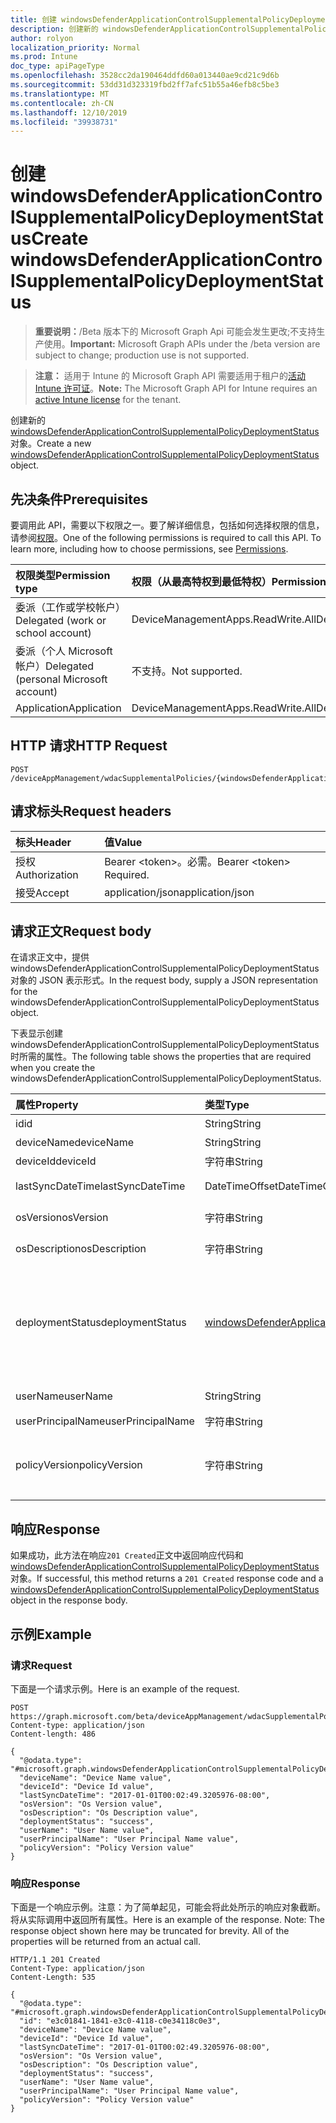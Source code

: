 ```yaml
---
title: 创建 windowsDefenderApplicationControlSupplementalPolicyDeploymentStatus
description: 创建新的 windowsDefenderApplicationControlSupplementalPolicyDeploymentStatus 对象。
author: rolyon
localization_priority: Normal
ms.prod: Intune
doc_type: apiPageType
ms.openlocfilehash: 3528cc2da190464ddfd60a013440ae9cd21c9d6b
ms.sourcegitcommit: 53dd31d323319fbd2ff7afc51b55a46efb8c5be3
ms.translationtype: MT
ms.contentlocale: zh-CN
ms.lasthandoff: 12/10/2019
ms.locfileid: "39938731"
---
```

# <a name="create-windowsdefenderapplicationcontrolsupplementalpolicydeploymentstatus"></a><span data-ttu-id="16fa0-103">创建 windowsDefenderApplicationControlSupplementalPolicyDeploymentStatus</span><span class="sxs-lookup"><span data-stu-id="16fa0-103">Create windowsDefenderApplicationControlSupplementalPolicyDeploymentStatus</span></span>

> <span data-ttu-id="16fa0-104">**重要说明：**/Beta 版本下的 Microsoft Graph Api 可能会发生更改;不支持生产使用。</span><span class="sxs-lookup"><span data-stu-id="16fa0-104">**Important:** Microsoft Graph APIs under the /beta version are subject to change; production use is not supported.</span></span>

> <span data-ttu-id="16fa0-105">**注意：** 适用于 Intune 的 Microsoft Graph API 需要适用于租户的[活动 Intune 许可证](https://go.microsoft.com/fwlink/?linkid=839381)。</span><span class="sxs-lookup"><span data-stu-id="16fa0-105">**Note:** The Microsoft Graph API for Intune requires an [active Intune license](https://go.microsoft.com/fwlink/?linkid=839381) for the tenant.</span></span>

<span data-ttu-id="16fa0-106">创建新的[windowsDefenderApplicationControlSupplementalPolicyDeploymentStatus](../resources/intune-unlock-windowsdefenderapplicationcontrolsupplementalpolicydeploymentstatus.md)对象。</span><span class="sxs-lookup"><span data-stu-id="16fa0-106">Create a new [windowsDefenderApplicationControlSupplementalPolicyDeploymentStatus](../resources/intune-unlock-windowsdefenderapplicationcontrolsupplementalpolicydeploymentstatus.md) object.</span></span>

## <a name="prerequisites"></a><span data-ttu-id="16fa0-107">先决条件</span><span class="sxs-lookup"><span data-stu-id="16fa0-107">Prerequisites</span></span>
<span data-ttu-id="16fa0-p101">要调用此 API，需要以下权限之一。要了解详细信息，包括如何选择权限的信息，请参阅[权限](/graph/permissions-reference)。</span><span class="sxs-lookup"><span data-stu-id="16fa0-p101">One of the following permissions is required to call this API. To learn more, including how to choose permissions, see [Permissions](/graph/permissions-reference).</span></span>

|<span data-ttu-id="16fa0-110">权限类型</span><span class="sxs-lookup"><span data-stu-id="16fa0-110">Permission type</span></span>|<span data-ttu-id="16fa0-111">权限（从最高特权到最低特权）</span><span class="sxs-lookup"><span data-stu-id="16fa0-111">Permissions (from most to least privileged)</span></span>|
|:---|:---|
|<span data-ttu-id="16fa0-112">委派（工作或学校帐户）</span><span class="sxs-lookup"><span data-stu-id="16fa0-112">Delegated (work or school account)</span></span>|<span data-ttu-id="16fa0-113">DeviceManagementApps.ReadWrite.All</span><span class="sxs-lookup"><span data-stu-id="16fa0-113">DeviceManagementApps.ReadWrite.All</span></span>|
|<span data-ttu-id="16fa0-114">委派（个人 Microsoft 帐户）</span><span class="sxs-lookup"><span data-stu-id="16fa0-114">Delegated (personal Microsoft account)</span></span>|<span data-ttu-id="16fa0-115">不支持。</span><span class="sxs-lookup"><span data-stu-id="16fa0-115">Not supported.</span></span>|
|<span data-ttu-id="16fa0-116">Application</span><span class="sxs-lookup"><span data-stu-id="16fa0-116">Application</span></span>|<span data-ttu-id="16fa0-117">DeviceManagementApps.ReadWrite.All</span><span class="sxs-lookup"><span data-stu-id="16fa0-117">DeviceManagementApps.ReadWrite.All</span></span>|

## <a name="http-request"></a><span data-ttu-id="16fa0-118">HTTP 请求</span><span class="sxs-lookup"><span data-stu-id="16fa0-118">HTTP Request</span></span>
<!-- {
  "blockType": "ignored"
}
-->
``` http
POST /deviceAppManagement/wdacSupplementalPolicies/{windowsDefenderApplicationControlSupplementalPolicyId}/deviceStatuses
```

## <a name="request-headers"></a><span data-ttu-id="16fa0-119">请求标头</span><span class="sxs-lookup"><span data-stu-id="16fa0-119">Request headers</span></span>
|<span data-ttu-id="16fa0-120">标头</span><span class="sxs-lookup"><span data-stu-id="16fa0-120">Header</span></span>|<span data-ttu-id="16fa0-121">值</span><span class="sxs-lookup"><span data-stu-id="16fa0-121">Value</span></span>|
|:---|:---|
|<span data-ttu-id="16fa0-122">授权</span><span class="sxs-lookup"><span data-stu-id="16fa0-122">Authorization</span></span>|<span data-ttu-id="16fa0-123">Bearer &lt;token&gt;。必需。</span><span class="sxs-lookup"><span data-stu-id="16fa0-123">Bearer &lt;token&gt; Required.</span></span>|
|<span data-ttu-id="16fa0-124">接受</span><span class="sxs-lookup"><span data-stu-id="16fa0-124">Accept</span></span>|<span data-ttu-id="16fa0-125">application/json</span><span class="sxs-lookup"><span data-stu-id="16fa0-125">application/json</span></span>|

## <a name="request-body"></a><span data-ttu-id="16fa0-126">请求正文</span><span class="sxs-lookup"><span data-stu-id="16fa0-126">Request body</span></span>
<span data-ttu-id="16fa0-127">在请求正文中，提供 windowsDefenderApplicationControlSupplementalPolicyDeploymentStatus 对象的 JSON 表示形式。</span><span class="sxs-lookup"><span data-stu-id="16fa0-127">In the request body, supply a JSON representation for the windowsDefenderApplicationControlSupplementalPolicyDeploymentStatus object.</span></span>

<span data-ttu-id="16fa0-128">下表显示创建 windowsDefenderApplicationControlSupplementalPolicyDeploymentStatus 时所需的属性。</span><span class="sxs-lookup"><span data-stu-id="16fa0-128">The following table shows the properties that are required when you create the windowsDefenderApplicationControlSupplementalPolicyDeploymentStatus.</span></span>

|<span data-ttu-id="16fa0-129">属性</span><span class="sxs-lookup"><span data-stu-id="16fa0-129">Property</span></span>|<span data-ttu-id="16fa0-130">类型</span><span class="sxs-lookup"><span data-stu-id="16fa0-130">Type</span></span>|<span data-ttu-id="16fa0-131">说明</span><span class="sxs-lookup"><span data-stu-id="16fa0-131">Description</span></span>|
|:---|:---|:---|
|<span data-ttu-id="16fa0-132">id</span><span class="sxs-lookup"><span data-stu-id="16fa0-132">id</span></span>|<span data-ttu-id="16fa0-133">String</span><span class="sxs-lookup"><span data-stu-id="16fa0-133">String</span></span>|<span data-ttu-id="16fa0-134">实体的键。</span><span class="sxs-lookup"><span data-stu-id="16fa0-134">Key of the entity.</span></span>|
|<span data-ttu-id="16fa0-135">deviceName</span><span class="sxs-lookup"><span data-stu-id="16fa0-135">deviceName</span></span>|<span data-ttu-id="16fa0-136">String</span><span class="sxs-lookup"><span data-stu-id="16fa0-136">String</span></span>|<span data-ttu-id="16fa0-137">设备名称。</span><span class="sxs-lookup"><span data-stu-id="16fa0-137">Device name.</span></span>|
|<span data-ttu-id="16fa0-138">deviceId</span><span class="sxs-lookup"><span data-stu-id="16fa0-138">deviceId</span></span>|<span data-ttu-id="16fa0-139">字符串</span><span class="sxs-lookup"><span data-stu-id="16fa0-139">String</span></span>|<span data-ttu-id="16fa0-140">设备 ID。</span><span class="sxs-lookup"><span data-stu-id="16fa0-140">Device ID.</span></span>|
|<span data-ttu-id="16fa0-141">lastSyncDateTime</span><span class="sxs-lookup"><span data-stu-id="16fa0-141">lastSyncDateTime</span></span>|<span data-ttu-id="16fa0-142">DateTimeOffset</span><span class="sxs-lookup"><span data-stu-id="16fa0-142">DateTimeOffset</span></span>|<span data-ttu-id="16fa0-143">上次同步日期时间。</span><span class="sxs-lookup"><span data-stu-id="16fa0-143">Last sync date time.</span></span>|
|<span data-ttu-id="16fa0-144">osVersion</span><span class="sxs-lookup"><span data-stu-id="16fa0-144">osVersion</span></span>|<span data-ttu-id="16fa0-145">字符串</span><span class="sxs-lookup"><span data-stu-id="16fa0-145">String</span></span>|<span data-ttu-id="16fa0-146">Windows OS 版本。</span><span class="sxs-lookup"><span data-stu-id="16fa0-146">Windows OS Version.</span></span>|
|<span data-ttu-id="16fa0-147">osDescription</span><span class="sxs-lookup"><span data-stu-id="16fa0-147">osDescription</span></span>|<span data-ttu-id="16fa0-148">字符串</span><span class="sxs-lookup"><span data-stu-id="16fa0-148">String</span></span>|<span data-ttu-id="16fa0-149">Windows OS 版本说明。</span><span class="sxs-lookup"><span data-stu-id="16fa0-149">Windows OS Version Description.</span></span>|
|<span data-ttu-id="16fa0-150">deploymentStatus</span><span class="sxs-lookup"><span data-stu-id="16fa0-150">deploymentStatus</span></span>|[<span data-ttu-id="16fa0-151">windowsDefenderApplicationControlSupplementalPolicyStatuses</span><span class="sxs-lookup"><span data-stu-id="16fa0-151">windowsDefenderApplicationControlSupplementalPolicyStatuses</span></span>](../resources/intune-unlock-windowsdefenderapplicationcontrolsupplementalpolicystatuses.md)|<span data-ttu-id="16fa0-152">策略的部署状态。</span><span class="sxs-lookup"><span data-stu-id="16fa0-152">The deployment state of the policy.</span></span> <span data-ttu-id="16fa0-153">可取值为：`unknown`、`success`、`tokenError`、`notAuthorizedByToken`、`policyNotFound`。</span><span class="sxs-lookup"><span data-stu-id="16fa0-153">Possible values are: `unknown`, `success`, `tokenError`, `notAuthorizedByToken`, `policyNotFound`.</span></span>|
|<span data-ttu-id="16fa0-154">userName</span><span class="sxs-lookup"><span data-stu-id="16fa0-154">userName</span></span>|<span data-ttu-id="16fa0-155">String</span><span class="sxs-lookup"><span data-stu-id="16fa0-155">String</span></span>|<span data-ttu-id="16fa0-156">此设备的用户的名称。</span><span class="sxs-lookup"><span data-stu-id="16fa0-156">The name of the user of this device.</span></span>|
|<span data-ttu-id="16fa0-157">userPrincipalName</span><span class="sxs-lookup"><span data-stu-id="16fa0-157">userPrincipalName</span></span>|<span data-ttu-id="16fa0-158">字符串</span><span class="sxs-lookup"><span data-stu-id="16fa0-158">String</span></span>|<span data-ttu-id="16fa0-159">用户主体名称。</span><span class="sxs-lookup"><span data-stu-id="16fa0-159">User Principal Name.</span></span>|
|<span data-ttu-id="16fa0-160">policyVersion</span><span class="sxs-lookup"><span data-stu-id="16fa0-160">policyVersion</span></span>|<span data-ttu-id="16fa0-161">字符串</span><span class="sxs-lookup"><span data-stu-id="16fa0-161">String</span></span>|<span data-ttu-id="16fa0-162">WindowsDefenderApplicationControl 补充策略的人工可读版本。</span><span class="sxs-lookup"><span data-stu-id="16fa0-162">Human readable version of the WindowsDefenderApplicationControl supplemental policy.</span></span>|



## <a name="response"></a><span data-ttu-id="16fa0-163">响应</span><span class="sxs-lookup"><span data-stu-id="16fa0-163">Response</span></span>
<span data-ttu-id="16fa0-164">如果成功，此方法在响应`201 Created`正文中返回响应代码和[windowsDefenderApplicationControlSupplementalPolicyDeploymentStatus](../resources/intune-unlock-windowsdefenderapplicationcontrolsupplementalpolicydeploymentstatus.md)对象。</span><span class="sxs-lookup"><span data-stu-id="16fa0-164">If successful, this method returns a `201 Created` response code and a [windowsDefenderApplicationControlSupplementalPolicyDeploymentStatus](../resources/intune-unlock-windowsdefenderapplicationcontrolsupplementalpolicydeploymentstatus.md) object in the response body.</span></span>

## <a name="example"></a><span data-ttu-id="16fa0-165">示例</span><span class="sxs-lookup"><span data-stu-id="16fa0-165">Example</span></span>

### <a name="request"></a><span data-ttu-id="16fa0-166">请求</span><span class="sxs-lookup"><span data-stu-id="16fa0-166">Request</span></span>
<span data-ttu-id="16fa0-167">下面是一个请求示例。</span><span class="sxs-lookup"><span data-stu-id="16fa0-167">Here is an example of the request.</span></span>
``` http
POST https://graph.microsoft.com/beta/deviceAppManagement/wdacSupplementalPolicies/{windowsDefenderApplicationControlSupplementalPolicyId}/deviceStatuses
Content-type: application/json
Content-length: 486

{
  "@odata.type": "#microsoft.graph.windowsDefenderApplicationControlSupplementalPolicyDeploymentStatus",
  "deviceName": "Device Name value",
  "deviceId": "Device Id value",
  "lastSyncDateTime": "2017-01-01T00:02:49.3205976-08:00",
  "osVersion": "Os Version value",
  "osDescription": "Os Description value",
  "deploymentStatus": "success",
  "userName": "User Name value",
  "userPrincipalName": "User Principal Name value",
  "policyVersion": "Policy Version value"
}
```

### <a name="response"></a><span data-ttu-id="16fa0-168">响应</span><span class="sxs-lookup"><span data-stu-id="16fa0-168">Response</span></span>
<span data-ttu-id="16fa0-p103">下面是一个响应示例。注意：为了简单起见，可能会将此处所示的响应对象截断。将从实际调用中返回所有属性。</span><span class="sxs-lookup"><span data-stu-id="16fa0-p103">Here is an example of the response. Note: The response object shown here may be truncated for brevity. All of the properties will be returned from an actual call.</span></span>
``` http
HTTP/1.1 201 Created
Content-Type: application/json
Content-Length: 535

{
  "@odata.type": "#microsoft.graph.windowsDefenderApplicationControlSupplementalPolicyDeploymentStatus",
  "id": "e3c01841-1841-e3c0-4118-c0e34118c0e3",
  "deviceName": "Device Name value",
  "deviceId": "Device Id value",
  "lastSyncDateTime": "2017-01-01T00:02:49.3205976-08:00",
  "osVersion": "Os Version value",
  "osDescription": "Os Description value",
  "deploymentStatus": "success",
  "userName": "User Name value",
  "userPrincipalName": "User Principal Name value",
  "policyVersion": "Policy Version value"
}
```





